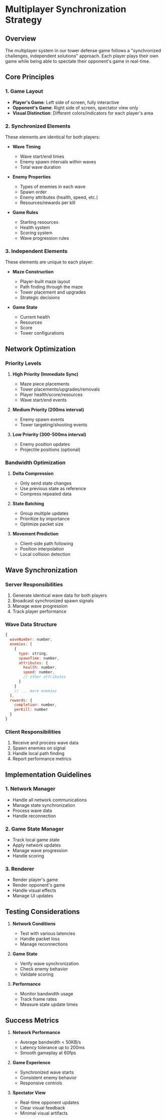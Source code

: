 # Multiplayer Synchronization Strategy

## Overview
The multiplayer system in our tower defense game follows a "synchronized challenges, independent solutions" approach. Each player plays their own game while being able to spectate their opponent's game in real-time.

## Core Principles

### 1. Game Layout
- **Player's Game**: Left side of screen, fully interactive
- **Opponent's Game**: Right side of screen, spectator view only
- **Visual Distinction**: Different colors/indicators for each player's area

### 2. Synchronized Elements
These elements are identical for both players:

- **Wave Timing**
  - Wave start/end times
  - Enemy spawn intervals within waves
  - Total wave duration

- **Enemy Properties**
  - Types of enemies in each wave
  - Spawn order
  - Enemy attributes (health, speed, etc.)
  - Resources/rewards per kill

- **Game Rules**
  - Starting resources
  - Health system
  - Scoring system
  - Wave progression rules

### 3. Independent Elements
These elements are unique to each player:

- **Maze Construction**
  - Player-built maze layout
  - Path finding through the maze
  - Tower placement and upgrades
  - Strategic decisions

- **Game State**
  - Current health
  - Resources
  - Score
  - Tower configurations

## Network Optimization

### Priority Levels

1. **High Priority (Immediate Sync)**
   - Maze piece placements
   - Tower placements/upgrades/removals
   - Player health/score/resources
   - Wave start/end events

2. **Medium Priority (200ms interval)**
   - Enemy spawn events
   - Tower targeting/shooting events

3. **Low Priority (300-500ms interval)**
   - Enemy position updates
   - Projectile positions (optional)

### Bandwidth Optimization

1. **Delta Compression**
   - Only send state changes
   - Use previous state as reference
   - Compress repeated data

2. **State Batching**
   - Group multiple updates
   - Prioritize by importance
   - Optimize packet size

3. **Movement Prediction**
   - Client-side path following
   - Position interpolation
   - Local collision detection

## Wave Synchronization

### Server Responsibilities
1. Generate identical wave data for both players
2. Broadcast synchronized spawn signals
3. Manage wave progression
4. Track player performance

### Wave Data Structure
```javascript
{
  waveNumber: number,
  enemies: [
    {
      type: string,
      spawnTime: number,
      attributes: {
        health: number,
        speed: number,
        // other attributes
      }
    }
    // ... more enemies
  ],
  rewards: {
    completion: number,
    perKill: number
  }
}
```

### Client Responsibilities
1. Receive and process wave data
2. Spawn enemies on signal
3. Handle local path finding
4. Report performance metrics

## Implementation Guidelines

### 1. Network Manager
- Handle all network communications
- Manage state synchronization
- Process wave data
- Handle reconnection

### 2. Game State Manager
- Track local game state
- Apply network updates
- Manage wave progression
- Handle scoring

### 3. Renderer
- Render player's game
- Render opponent's game
- Handle visual effects
- Manage UI updates

## Testing Considerations

1. **Network Conditions**
   - Test with various latencies
   - Handle packet loss
   - Manage reconnections

2. **Game State**
   - Verify wave synchronization
   - Check enemy behavior
   - Validate scoring

3. **Performance**
   - Monitor bandwidth usage
   - Track frame rates
   - Measure state update times

## Success Metrics

1. **Network Performance**
   - Average bandwidth < 50KB/s
   - Latency tolerance up to 200ms
   - Smooth gameplay at 60fps

2. **Game Experience**
   - Synchronized wave starts
   - Consistent enemy behavior
   - Responsive controls

3. **Spectator View**
   - Real-time opponent updates
   - Clear visual feedback
   - Minimal visual artifacts 
